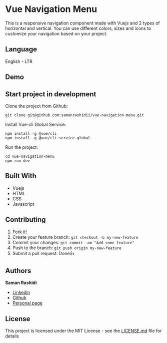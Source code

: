 # Vue Navigation Menu

This is a responsive navigation component made with Vuejs and 2 types of horizontal and vertical. You can use different colors, sizes and icons to customize your navigation based on your project.

## Language

English - LTR

## Demo

<!-- You can see demo by clicking below link : <br />
[https://vuenavigation.netlify.com](https://vuenavigation.netlify.com) -->

## Start project in development

Clone the project from Github:

```
git clone git@github.com:samanrashidii/vue-navigation-menu.git
```

Install Vue-cli Global Service:

```
npm install -g @vue/cli
npm install -g @vue/cli-service-global
```

Run the project:

```
cd vue-navigation-menu
npm run dev
```

## Built With

* Vuejs
* HTML
* CSS
* Javascript

## Contributing

1. Fork it!
2. Create your feature branch: `git checkout -b my-new-feature`
3. Commit your changes: `git commit -am "Add some feature"`
4. Push to the branch: `git push origin my-new-feature`
5. Submit a pull request:  <span>Done</span>👍

## Authors

**Saman Rashidi**

- [Linkedin](https://www.linkedin.com/in/samanrashidii)
- [Github](https://github.com/samanrashidii)
- [Personal page](http://samanrashidi.com)

## License

This project is licensed under the MIT License - see the [LICENSE.md](LICENSE.md) file for details


